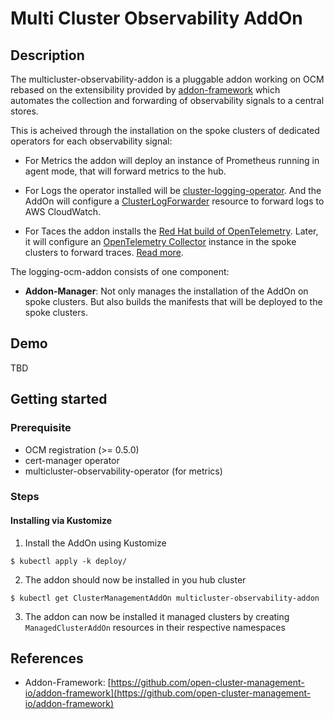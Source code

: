 # Multi Cluster Observability AddOn

## Description

The multicluster-observability-addon is a pluggable addon working on OCM
rebased on the extensibility provided by
[addon-framework](https://github.com/open-cluster-management-io/addon-framework)
which automates the collection and forwarding of observability signals to a
central stores.

This is acheived through the installation on the spoke clusters of dedicated operators for each observability signal: 

- For Metrics the addon will deploy an instance of Prometheus running in agent mode, that will forward metrics to the hub.

- For Logs the operator installed will be [cluster-logging-operator](https://github.com/openshift/cluster-logging-operator). And the AddOn will configure a [ClusterLogForwarder](https://github.com/openshift/cluster-logging-operator) resource to forward logs to AWS CloudWatch.

- For Taces the addon installs the [Red Hat build of OpenTelemetry](https://docs.openshift.com/container-platform/4.14/otel/otel-release-notes.html). Later, it will configure an [OpenTelemetry Collector](https://docs.openshift.com/container-platform/4.14/otel/otel-configuring.html) instance in the spoke clusters to forward traces. [Read more](./docs/tracing/).

The logging-ocm-addon consists of one component:

- **Addon-Manager**: Not only manages the installation of the AddOn on spoke clusters. But also builds the manifests that will be deployed to the spoke clusters.

## Demo

TBD

## Getting started

### Prerequisite

- OCM registration (>= 0.5.0)
- cert-manager operator
- multicluster-observability-operator (for metrics)

### Steps

#### Installing via Kustomize

1. Install the AddOn using Kustomize

```shell
$ kubectl apply -k deploy/
```

2. The addon should now be installed in you hub cluster 
```shell
$ kubectl get ClusterManagementAddOn multicluster-observability-addon
```

3. The addon can now be installed it managed clusters by creating `ManagedClusterAddOn` resources in their respective namespaces

## References

- Addon-Framework: [https://github.com/open-cluster-management-io/addon-framework](https://github.com/open-cluster-management-io/addon-framework)